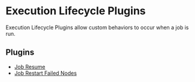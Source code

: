 # Execution Lifecycle Plugins

Execution Lifecycle Plugins allow custom behaviors to occur when a job is run.

## Plugins

* [Job Resume](/manual/execution-lifecycle/job-resume.md)
* [Job Restart Failed Nodes](/manual/execution-lifecycle/job-restart-failed-nodes.md)

